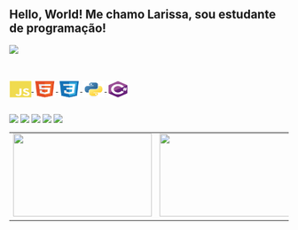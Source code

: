 ## Hello, World! Me chamo Larissa, sou estudante de programação!

<div>
<a href="https://github.com/Lrarissa">
<img loading="lazy" height="180em" src="https://github-readme-stats.vercel.app/api?username=Lrarissa&show_icons=true&theme=dracula&include_all_commits=true&count_private=true"/>
</div>

##

<div style="display: inline_block"><br>
  <img align="center" alt="Rafa-Js" height="30" width="40" src="https://raw.githubusercontent.com/devicons/devicon/master/icons/javascript/javascript-plain.svg">
  <img align="center" alt="Rafa-HTML" height="30" width="40" src="https://raw.githubusercontent.com/devicons/devicon/master/icons/html5/html5-original.svg">
  <img align="center" alt="Rafa-CSS" height="30" width="40" src="https://raw.githubusercontent.com/devicons/devicon/master/icons/css3/css3-original.svg">
  <img align="center" alt="Rafa-Python" height="30" width="40" src="https://raw.githubusercontent.com/devicons/devicon/master/icons/python/python-original.svg">
  <img align="center" alt="Rafa-Csharp" height="30" width="40" src="https://raw.githubusercontent.com/devicons/devicon/master/icons/csharp/csharp-original.svg">
</div>

##

<div> 
  <a href="https://instagram.com/__lariisouza__" target="_blank"><img src="https://img.shields.io/badge/-Instagram-%23E4405F?style=for-the-badge&logo=instagram&logoColor=white" target="_blank"></a>
 <a href="https://discord.gg/_lrarissa_" target="_blank"><img src="https://img.shields.io/badge/Discord-7289DA?style=for-the-badge&logo=discord&logoColor=white" target="_blank"></a> 
  <a href = "mailto:larissa.iranilda@hotmail.com"><img src="https://img.shields.io/badge/-Gmail-%23333?style=for-the-badge&logo=gmail&logoColor=white" target="_blank"></a>
  <a href="https://www.linkedin.com/in/larissa-souza-de-oliveira-b696b71a0/" target="_blank"><img src="https://img.shields.io/badge/-LinkedIn-%230077B5?style=for-the-badge&logo=linkedin&logoColor=white" target="_blank"></a> 
  <a href="https://steamcommunity.com/profiles/76561199069942338/" target="_blank"><img src="https://img.shields.io/badge/Steam-000000?style=for-the-badge&logo=steam&logoColor=white" target="_blank"></a>

<div align="center">
  <table>
    <tr>
      <td><img src="https://64.media.tumblr.com/af43eca2b14127f2c41c44ae27b421f6/eb88523137dcdc6f-d8/s500x750/93ca886dd3e876cf0e4d546c3ec5a3f07d7455f1.gifv" height="150px" width="250px"></td>
      <td><img src="https://media1.tenor.com/m/etfl8OlhPIYAAAAC/studying-anime-girl.gif" height="150px" width="250px"></td>
    </tr>
  </table>
</div>
